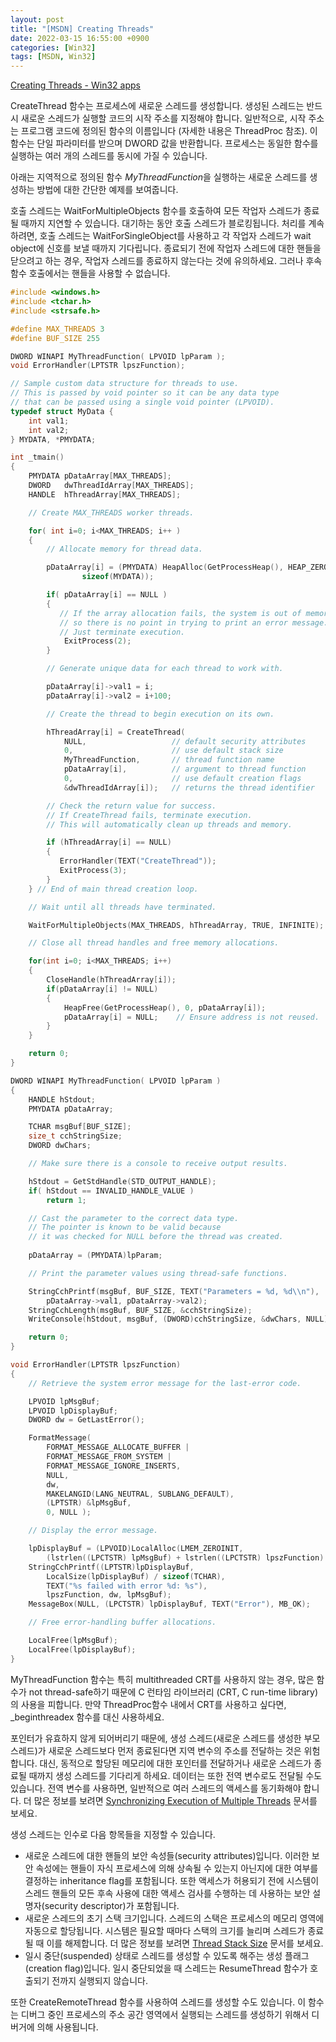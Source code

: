 ```yaml
---
layout: post
title: "[MSDN] Creating Threads"
date: 2022-03-15 16:55:00 +0900
categories: [Win32]
tags: [MSDN, Win32]
---
```


[Creating Threads - Win32 apps](https://docs.microsoft.com/en-us/windows/win32/procthread/creating-threads)

CreateThread 함수는 프로세스에 새로운 스레드를 생성합니다. 생성된 스레드는 반드시 새로운 스레드가 실행할 코드의 시작 주소를 지정해야 합니다. 일반적으로, 시작 주소는 프로그램 코드에 정의된 함수의 이름입니다 (자세한 내용은 ThreadProc 참조). 이 함수는 단일 파라미터를 받으며 DWORD 값을 반환합니다. 프로세스는 동일한 함수를 실행하는 여러 개의 스레드를 동시에 가질 수 있습니다.

아래는 지역적으로 정의된 함수 *MyThreadFunction*을 실행하는 새로운 스레드를 생성하는 방법에 대한 간단한 예제를 보여줍니다.

호출 스레드는 WaitForMultipleObjects 함수를 호출하여 모든 작업자 스레드가 종료될 때까지 지연할 수 있습니다. 대기하는 동안 호출 스레드가 블로킹됩니다. 처리를 계속하려면, 호출 스레드는 WaitForSingleObject를 사용하고 각 작업자 스레드가 wait object에 신호를 보낼 때까지 기다립니다. 종료되기 전에 작업자 스레드에 대한 핸들을 닫으려고 하는 경우, 작업자 스레드를 종료하지 않는다는 것에 유의하세요. 그러나 후속 함수 호출에서는 핸들을 사용할 수 없습니다.

```cpp
#include <windows.h>
#include <tchar.h>
#include <strsafe.h>

#define MAX_THREADS 3
#define BUF_SIZE 255

DWORD WINAPI MyThreadFunction( LPVOID lpParam );
void ErrorHandler(LPTSTR lpszFunction);

// Sample custom data structure for threads to use.
// This is passed by void pointer so it can be any data type
// that can be passed using a single void pointer (LPVOID).
typedef struct MyData {
    int val1;
    int val2;
} MYDATA, *PMYDATA;

int _tmain()
{
    PMYDATA pDataArray[MAX_THREADS];
    DWORD   dwThreadIdArray[MAX_THREADS];
    HANDLE  hThreadArray[MAX_THREADS]; 

    // Create MAX_THREADS worker threads.

    for( int i=0; i<MAX_THREADS; i++ )
    {
        // Allocate memory for thread data.

        pDataArray[i] = (PMYDATA) HeapAlloc(GetProcessHeap(), HEAP_ZERO_MEMORY,
                sizeof(MYDATA));

        if( pDataArray[i] == NULL )
        {
           // If the array allocation fails, the system is out of memory
           // so there is no point in trying to print an error message.
           // Just terminate execution.
            ExitProcess(2);
        }

        // Generate unique data for each thread to work with.

        pDataArray[i]->val1 = i;
        pDataArray[i]->val2 = i+100;

        // Create the thread to begin execution on its own.

        hThreadArray[i] = CreateThread( 
            NULL,                   // default security attributes
            0,                      // use default stack size  
            MyThreadFunction,       // thread function name
            pDataArray[i],          // argument to thread function 
            0,                      // use default creation flags 
            &dwThreadIdArray[i]);   // returns the thread identifier 

        // Check the return value for success.
        // If CreateThread fails, terminate execution. 
        // This will automatically clean up threads and memory. 

        if (hThreadArray[i] == NULL) 
        {
           ErrorHandler(TEXT("CreateThread"));
           ExitProcess(3);
        }
    } // End of main thread creation loop.

    // Wait until all threads have terminated.

    WaitForMultipleObjects(MAX_THREADS, hThreadArray, TRUE, INFINITE);

    // Close all thread handles and free memory allocations.

    for(int i=0; i<MAX_THREADS; i++)
    {
        CloseHandle(hThreadArray[i]);
        if(pDataArray[i] != NULL)
        {
            HeapFree(GetProcessHeap(), 0, pDataArray[i]);
            pDataArray[i] = NULL;    // Ensure address is not reused.
        }
    }

    return 0;
}

DWORD WINAPI MyThreadFunction( LPVOID lpParam ) 
{ 
    HANDLE hStdout;
    PMYDATA pDataArray;

    TCHAR msgBuf[BUF_SIZE];
    size_t cchStringSize;
    DWORD dwChars;

    // Make sure there is a console to receive output results. 

    hStdout = GetStdHandle(STD_OUTPUT_HANDLE);
    if( hStdout == INVALID_HANDLE_VALUE )
        return 1;

    // Cast the parameter to the correct data type.
    // The pointer is known to be valid because 
    // it was checked for NULL before the thread was created.
 
    pDataArray = (PMYDATA)lpParam;

    // Print the parameter values using thread-safe functions.

    StringCchPrintf(msgBuf, BUF_SIZE, TEXT("Parameters = %d, %d\\n"), 
        pDataArray->val1, pDataArray->val2); 
    StringCchLength(msgBuf, BUF_SIZE, &cchStringSize);
    WriteConsole(hStdout, msgBuf, (DWORD)cchStringSize, &dwChars, NULL);

    return 0; 
} 

void ErrorHandler(LPTSTR lpszFunction) 
{ 
    // Retrieve the system error message for the last-error code.

    LPVOID lpMsgBuf;
    LPVOID lpDisplayBuf;
    DWORD dw = GetLastError(); 

    FormatMessage(
        FORMAT_MESSAGE_ALLOCATE_BUFFER | 
        FORMAT_MESSAGE_FROM_SYSTEM |
        FORMAT_MESSAGE_IGNORE_INSERTS,
        NULL,
        dw,
        MAKELANGID(LANG_NEUTRAL, SUBLANG_DEFAULT),
        (LPTSTR) &lpMsgBuf,
        0, NULL );

    // Display the error message.

    lpDisplayBuf = (LPVOID)LocalAlloc(LMEM_ZEROINIT, 
        (lstrlen((LPCTSTR) lpMsgBuf) + lstrlen((LPCTSTR) lpszFunction) + 40) * sizeof(TCHAR)); 
    StringCchPrintf((LPTSTR)lpDisplayBuf, 
        LocalSize(lpDisplayBuf) / sizeof(TCHAR),
        TEXT("%s failed with error %d: %s"), 
        lpszFunction, dw, lpMsgBuf); 
    MessageBox(NULL, (LPCTSTR) lpDisplayBuf, TEXT("Error"), MB_OK); 

    // Free error-handling buffer allocations.

    LocalFree(lpMsgBuf);
    LocalFree(lpDisplayBuf);
}
```

MyThreadFunction 함수는 특히 multithreaded CRT를 사용하지 않는 경우, 많은 함수가 not thread-safe하기 때문에 C 런타임 라이브러리 (CRT, C run-time library)의 사용을 피합니다. 만약 ThreadProc함수 내에서 CRT를 사용하고 싶다면, _beginthreadex 함수를 대신 사용하세요.

포인터가 유효하지 않게 되어버리기 때문에, 생성 스레드(새로운 스레드를 생성한 부모 스레드)가 새로운 스레드보다 먼저 종료된다면 지역 변수의 주소를 전달하는 것은 위험합니다. 대신, 동적으로 할당된 메모리에 대한 포인터를 전달하거나 새로운 스레드가 종료될 때까지 생성 스레드를 기다리게 하세요. 데이터는 또한 전역 변수로도 전달될 수도 있습니다. 전역 변수를 사용하면, 일반적으로 여러 스레드의 액세스를 동기화해야 합니다. 더 많은 정보를 보려면 [Synchronizing Execution of Multiple Threads](https://docs.microsoft.com/en-us/windows/win32/procthread/synchronizing-execution-of-multiple-threads) 문서를 보세요.

생성 스레드는 인수로 다음 항목들을 지정할 수 있습니다.

- 새로운 스레드에 대한 핸들의 보안 속성들(security attributes)입니다. 이러한 보안 속성에는 핸들이 자식 프로세스에 의해 상속될 수 있는지 아닌지에 대한 여부를 결정하는 inheritance flag를 포함됩니다. 또한 액세스가 허용되기 전에 시스템이 스레드 핸들의 모든 후속 사용에 대한 액세스 검사를 수행하는 데 사용하는 보안 설명자(security descriptor)가 포함됩니다.
- 새로운 스레드의 초기 스택 크기입니다. 스레드의 스택은 프로세스의 메모리 영역에 자동으로 할당됩니다. 시스템은 필요할 때마다 스택의 크기를 늘리며 스레드가 종료될 때 이를 해제합니다. 더 많은 정보를 보려면 [Thread Stack Size](https://docs.microsoft.com/en-us/windows/win32/procthread/thread-stack-size) 문서를 보세요.
- 일시 중단(suspended) 상태로 스레드를 생성할 수 있도록 해주는 생성 플래그(creation flag)입니다. 일시 중단되었을 때 스레드는 ResumeThread 함수가 호출되기 전까지 실행되지 않습니다.

또한 CreateRemoteThread 함수를 사용하여 스레드를 생성할 수도 있습니다. 이 함수는 디버그 중인 프로세스의 주소 공간 영역에서 실행되는 스레드를 생성하기 위해서 디버거에 의해 사용됩니다.

